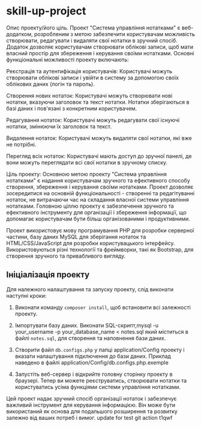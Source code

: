 # skill-up-project

Опис проекту/його ціль.
Проект "Система управління нотатками" є веб-додатком, розробленим з метою забезпечити користувачам можливість створювати, редагувати і видаляти свої нотатки в зручний спосіб. Додаток дозволяє користувачам створювати облікові записи, щоб мати власний простір для збереження і керування своїми нотатками. Основні функціональні можливості проекту включають:

Реєстрація та аутентифікація користувачів: Користувачі можуть створювати облікові записи і увійти в систему за допомогою своїх облікових даних (логін та пароль).

Створення нових нотаток: Користувачі можуть створювати нові нотатки, вказуючи заголовок та текст нотатки. Нотатки зберігаються в базі даних і пов'язані з конкретним користувачем.

Редагування нотаток: Користувачі можуть редагувати свої існуючі нотатки, змінюючи їх заголовок та текст.

Видалення нотаток: Користувачі можуть видаляти свої нотатки, які вже не потрібні.

Перегляд всіх нотаток: Користувачі мають доступ до зручної панелі, де вони можуть переглядати всі свої нотатки в зручному списку.

Ціль проекту:
Основною метою проекту "Система управління нотатками" є надання користувачам зручного та ефективного способу створення, збереження і керування своїми нотатками. Проект дозволяє зосередитися на основній функціональності - створенні та редагітуванні нотаток, не витрачаючи час на складання власної системи управління нотатками. Головною ціллю проекту є забезпечення зручного та ефективного інструменту для організації і збереження інформації, що допомагає користувачам бути більш організованими і продуктивними.

Проект використовує мову програмування PHP для розробки серверної частини, базу даних MySQL для зберігання нотаток та HTML/CSS/JavaScript для розробки користувацького інтерфейсу. Використовуються різні технології та фреймворки, такі як Bootstrap, для створення зручного та привабливого вигляду.

## Ініціалізація проекту

Для належного налаштування та запуску проекту, слід виконати наступні кроки:

1. Виконати команду `composer install`, щоб встановити всі залежності проекту.

2. Імпортувати базу даних. Виконати SQL-скрипт,mysql -u your_username -p your_database_name < notes.sql який міститься в файлі `notes.sql`, для створення та наповнення бази даних.

3. Створити файл `db.configs.php` у папці application/Config проекту і вказати налаштування підключення до бази даних. Приклад наведено 
в файлі application/Config/db.configs.php.exemple

4. Запустіть веб-сервер і відкрийте головну сторінку проекту в браузері. Тепер ви можете реєструватись, створювати нотатки та користуватись усіма функціями системи управління нотатками.

Цей проект надає зручний спосіб організації нотаток і забезпечує важливий інструмент для керування інформацією. Він може бути використаний як основа для подальшого розширення та розвитку залежно від ваших потреб і вимог.
update for test git action
t1qwf
